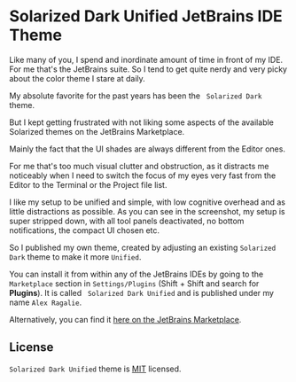 # Solarized Dark Unified JetBrains IDE Theme

Like many of you, I spend and inordinate amount of time in front of my IDE. For me that's the JetBrains suite. So I tend to get quite nerdy and very picky about the color theme I stare at daily.

My absolute favorite for the past years has been the ` Solarized Dark` theme.

But I kept getting frustrated with not liking some aspects of the available Solarized themes on the JetBrains Marketplace.

Mainly the fact that the UI shades are always different from the Editor ones.

For me that's too much visual clutter and obstruction, as it distracts me noticeably when I need to switch the focus of my eyes very fast from the Editor to the Terminal or the Project file list.

I like my setup to be unified and simple, with low cognitive overhead and as little distractions as possible. As you can see in the screenshot, my setup is super stripped down, with all tool panels deactivated, no bottom notifications, the compact UI chosen etc.

So I published my own theme, created by adjusting an existing `Solarized Dark` theme to make it more `Unified`.

You can install it from within any of the JetBrains IDEs by going to the `Marketplace`
section in `Settings/Plugins` (Shift + Shift and search for **Plugins**). It is called `
Solarized Dark Unified` and is published under my name `Alex Ragalie`.

Alternatively, you can find it [here on the JetBrains Marketplace](https://plugins.jetbrains.com/plugin/22728-solarized-dark-unified).

## License

`Solarized Dark Unified` theme is [MIT](LICENSE.md) licensed.
